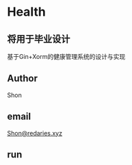 
# Health

## 将用于毕业设计

基于Gin+Xorm的健康管理系统的设计与实现

## Author
Shon
## email
Shon@redaries.xyz


## run


